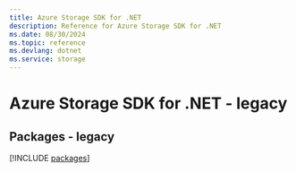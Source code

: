 ```yaml
---
title: Azure Storage SDK for .NET
description: Reference for Azure Storage SDK for .NET
ms.date: 08/30/2024
ms.topic: reference
ms.devlang: dotnet
ms.service: storage
---
```

# Azure Storage SDK for .NET - legacy
## Packages - legacy
[!INCLUDE [packages](storage-index.md)]